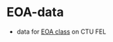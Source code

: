 # EOA-data
- data for [EOA class](https://cw.fel.cvut.cz/b221/courses/a0m33eoa/lectures/start) on CTU FEL 
